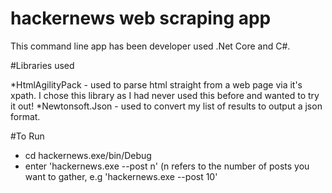 # hackernews web scraping app

This command line app has been developer used .Net Core and C#. 


#Libraries used

*HtmlAgilityPack - used to parse html straight from a web page via it's xpath. I chose this library as I had never used this before and wanted to try it out! 
*Newtonsoft.Json - used to convert my list of results to output a json format. 

#To Run

* cd hackernews.exe/bin/Debug 
* enter 'hackernews.exe --post n' (n refers to the number of posts you want to gather, e.g 'hackernews.exe --post 10'
